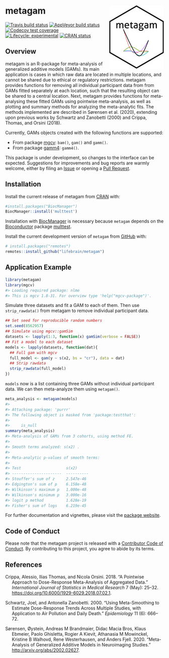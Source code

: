 
<!-- README.md is generated from README.Rmd. Please edit that file -->

# metagam <img src="man/figures/logo.png" height=200 align="right"/>

<!-- badges: start -->

[![Travis build
status](https://travis-ci.org/lifebrain/metagam.svg?branch=master)](https://travis-ci.org/lifebrain/metagam)
[![AppVeyor build
status](https://ci.appveyor.com/api/projects/status/github/Lifebrain/metagam?branch=master&svg=true)](https://ci.appveyor.com/project/Lifebrain/metagam)
[![Codecov test
coverage](https://codecov.io/gh/Lifebrain/metagam/branch/master/graph/badge.svg)](https://codecov.io/gh/Lifebrain/metagam?branch=master)
[![Lifecycle:
experimental](https://img.shields.io/badge/lifecycle-experimental-orange.svg)](https://www.tidyverse.org/lifecycle/#experimental)
[![CRAN
status](https://www.r-pkg.org/badges/version/metagam)](https://CRAN.R-project.org/package=metagam)
<!-- badges: end -->

## Overview

metagam is an R-package for meta-analysis of generalized additive models
(GAMs). Its main application is cases in which raw data are located in
multiple locations, and cannot be shared due to ethical or regulatory
restrictions. metagam provides functions for removing all individual
participant data from from GAMs fitted separately at each location, such
that the resulting object can be shared to a central location. Next,
metagam provides functions for meta-analysing these fitted GAMs using
pointwise meta-analysis, as well as plotting and summary methods for
analyzing the meta-analytic fits. The methods implemented are described
in Sørensen et al. (2020), extending upon previous works by Schwartz and
Zanobetti (2000) and Crippa, Thomas, and Orsini (2018).

Currently, GAMs objects created with the following functions are
supported:

  - From package [mgcv](https://cran.r-project.org/package=mgcv):
    `bam()`, `gam()` and `gamm()`.
  - From package [gamm4](https://cran.r-project.org/package=gamm4):
    `gamm4()`.

This package is under development, so changes to the interface can be
expected. Suggestions for improvements and bug reports are warmly
welcome, either by filing an
[Issue](https://github.com/lifebrain/metagam/issues) or opening a [Pull
Request](https://github.com/lifebrain/metagam/pulls).

## Installation

Install the current release of metagam from
[CRAN](https://cran.r-project.org/) with:

``` r
#install.packages("BiocManager")
BiocManager::install('multtest')
```

Installation with
[BiocManager](https://cran.r-project.org/package=BiocManager) is
necessary because `metagam` depends on the
[Bioconductor](https://www.bioconductor.org/) package
[multtest](https://www.bioconductor.org/packages/multtest/).

Install the current development version of `metagam` from
[GitHub](https://github.com/) with:

``` r
# install.packages("remotes")
remotes::install_github("lifebrain/metagam")
```

## Application Example

``` r
library(metagam)
library(mgcv)
#> Loading required package: nlme
#> This is mgcv 1.8-31. For overview type 'help("mgcv-package")'.
```

Simulate three datasets and fit a GAM to each of them. Then use
`strip_rawdata()` from metagam to remove individual participant data.

``` r
## Set seed for reproducible random numbers
set.seed(8562957)
## Simulate using mgcv::gamSim
datasets <- lapply(1:3, function(x) gamSim(verbose = FALSE))
## Fit a model to each dataset
models <- lapply(datasets, function(dat){
  ## Full gam with mgcv
  full_model <- gam(y ~ s(x2, bs = "cr"), data = dat)
  ## Strip rawdata
  strip_rawdata(full_model)
})
```

`models` now is a list containing three GAMs without individual
participant data. We can then meta-analyze them using `metagam()`.

``` r
meta_analysis <- metagam(models)
#> 
#> Attaching package: 'purrr'
#> The following object is masked from 'package:testthat':
#> 
#>     is_null
summary(meta_analysis)
#> Meta-analysis of GAMs from 3 cohorts, using method FE.
#> 
#> Smooth terms analyzed: s(x2) .
#> 
#> Meta-analytic p-values of smooth terms:
#> 
#> Test                    s(x2)     
#> ----------------------  ----------
#> Stouffer's sum of z     2.547e-46 
#> Edgington's sum of p    6.158e-48 
#> Wilkinson's maximum p   1.000e-48 
#> Wilkinson's minimum p   3.000e-16 
#> logit p method          1.628e-19 
#> Fisher's sum of logs    6.219e-45
```

For further documentation and vignettes, please visit the [package
website](https://lifebrain.github.io/metagam/).

## Code of Conduct

Please note that the metagam project is released with a [Contributor
Code of
Conduct](https://www.contributor-covenant.org/version/1/0/0/code-of-conduct.html).
By contributing to this project, you agree to abide by its terms.

## References

<div id="refs" class="references hanging-indent">

<div id="ref-Crippa2018">

Crippa, Alessio, Ilias Thomas, and Nicola Orsini. 2018. “A Pointwise
Approach to Dose-Response Meta-Analysis of Aggregated Data.”
*International Journal of Statistics in Medical Research* 7 (May):
25–32. <https://doi.org/10.6000/1929-6029.2018.07.02.1>.

</div>

<div id="ref-Schwarz2000">

Schwartz, Joel, and Antonella Zanobetti. 2000. “Using Meta-Smoothing to
Estimate Dose-Response Trends Across Multiple Studies, with Application
to Air Pollution and Daily Death.” *Epidemiology* 11 (6): 666–72.

</div>

<div id="ref-Sorensen2020">

Sørensen, Øystein, Andreas M Brandmaier, Didac Macia Bros, Klaus
Ebmeier, Paolo Ghisletta, Rogier A Kievit, Athanasia M Mowinckel,
Kristine B Walhovd, Rene Westerhausen, and Anders Fjell. 2020.
“Meta-Analysis of Generalized Additive Models in Neuroimaging
Studies.” <http://arxiv.org/abs/2002.02627>.

</div>

</div>
